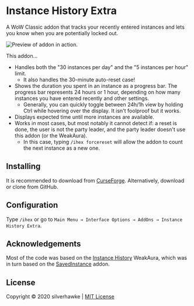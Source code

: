 # Instance History Extra
A WoW Classic addon that tracks your recently entered instances and lets you know when you are potentially locked out.

![Preview of addon in action.](https://silverhawke.s-ul.eu/xeLo44RU)

This addon...

* Handles both the "30 instances per day" and the "5 instances per hour" limit.
  * It also handles the 30-minute auto-reset case!
* Shows the duration you spent in an instance as a progress bar. The progress bar represents 24 hours or 1 hour, depending on how many instances you have entered recently and other settings.
  * Generally, you can quickly toggle between 24h/1h view by holding Ctrl while hovering over the display. It isn't foolproof but it works.
* Displays expected time until more instances are available.
* Works in most cases, but most notably it cannot detect if: a reset is done, the user is not the party leader, and the party leader doesn't use this addon (or the WeakAura).
  * In this case, typing `/ihex forcereset` will allow the addon to count the next instance as a new one.

## Installing
It is recommended to download from [CurseForge](https://www.curseforge.com/wow/addons/instancehistoryextra). Alternatively, download or clone from GitHub.

## Configuration
Type `/ihex` or go to `Main Menu → Interface Options → AddOns → Instance History Extra`.

## Acknowledgements
Most of the code was based on the [Instance History](https://wago.io/OXlZupyKm) WeakAura, which was in turn based on the [SavedInstance](https://www.curseforge.com/wow/addons/saved_instances) addon.

## License
Copyright © 2020 silverhawke | [MIT License](https://opensource.org/licenses/MIT)
